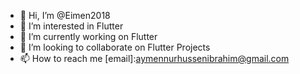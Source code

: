 - 👋 Hi, I’m @Eimen2018
- 👀 I’m interested in Flutter
- 🌱 I’m currently working on Flutter
- 💞️ I’m looking to collaborate on Flutter Projects
- 📫 How to reach me [email]:aymennurhussenibrahim@gmail.com 

<!---
Eimen2018/Eimen2018 is a ✨ special ✨ repository because its `README.md` (this file) appears on your GitHub profile.
You can click the Preview link to take a look at your changes.
--->
